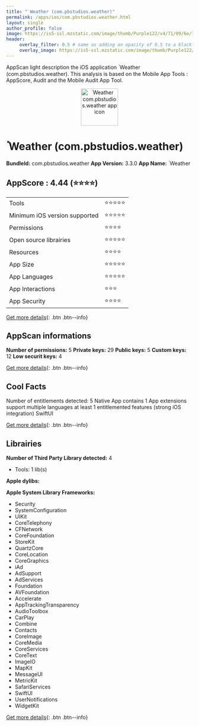```yaml
---
title: "ٞ Weather (com.pbstudios.weather)"
permalink: /apps/ios/com.pbstudios.weather.html
layout: single
author_profile: false
image: https://is5-ssl.mzstatic.com/image/thumb/Purple122/v4/71/09/6e/71096ea3-7e6f-47cf-830c-bbd1b65f383c/AppIcon-0-1x_U007emarketing-0-7-0-85-220.png/512x512bb.jpg
header: 
     overlay_filter: 0.5 # same as adding an opacity of 0.5 to a black background
     overlay_image: https://is5-ssl.mzstatic.com/image/thumb/Purple122/v4/71/09/6e/71096ea3-7e6f-47cf-830c-bbd1b65f383c/AppIcon-0-1x_U007emarketing-0-7-0-85-220.png/512x512bb.jpg
---
```

AppScan light description the iOS application ٞ Weather (com.pbstudios.weather). This analysis is based on the Mobile App Tools : AppScore, Audit and the Mobile Audit App Tool.

  
  
<div style="text-align: center;"><img src="https://is5-ssl.mzstatic.com/image/thumb/Purple122/v4/71/09/6e/71096ea3-7e6f-47cf-830c-bbd1b65f383c/AppIcon-0-1x_U007emarketing-0-7-0-85-220.png/512x512bb.jpg" width="100" height="100" alt="ٞ Weather com.pbstudios.weather app icon"></div>  
  
# ٞ Weather (com.pbstudios.weather)

**BundleId:** com.pbstudios.weather
**App Version:** 3.3.0
**App Name:** ٞ Weather


## AppScore : 4.44 (⭐️⭐️⭐️⭐️) 

<table>
<tr><td> Tools </td><td> ⭐️⭐️⭐️⭐️⭐️ </td></tr>
<tr><td> Minimum iOS version supported </td><td> ⭐️⭐️⭐️⭐️⭐️ </td></tr>
<tr><td> Permissions </td><td> ⭐️⭐️⭐️⭐️ </td></tr>
<tr><td> Open source librairies </td><td> ⭐️⭐️⭐️⭐️⭐️ </td></tr>
<tr><td> Resources </td><td> ⭐️⭐️⭐️⭐️ </td></tr>
<tr><td> App Size </td><td> ⭐️⭐️⭐️⭐️⭐️ </td></tr>
<tr><td> App Languages </td><td> ⭐️⭐️⭐️⭐️⭐️ </td></tr>
<tr><td> App Interactions </td><td> ⭐️⭐️⭐️ </td></tr>
<tr><td> App Security </td><td> ⭐️⭐️⭐️⭐️ </td></tr>
</table>

[Get more details](/pricing.html){: .btn .btn--info}  
  
## AppScan informations 

**Number of permissions:** 5
**Private keys:** 29
**Public keys:** 5
**Custom keys:** 12
**Low securit keys:** 4
  
[Get more details](/pricing.html){: .btn .btn--info}

## Cool Facts

Number of entitlements detected: 5
Native App
contains 1 App extensions
support multiple languages
at least 1 entitlemented features (strong iOS integration)
SwiftUI
  
[Get more details](/pricing.html){: .btn .btn--info}

## Librairies 
**Number of Third Party Library detected:** 4
- Tools: 1 lib(s)

**Apple dylibs:**


**Apple System Library Frameworks:**
- Security
- SystemConfiguration
- UIKit
- CoreTelephony
- CFNetwork
- CoreFoundation
- StoreKit
- QuartzCore
- CoreLocation
- CoreGraphics
- iAd
- AdSupport
- AdServices
- Foundation
- AVFoundation
- Accelerate
- AppTrackingTransparency
- AudioToolbox
- CarPlay
- Combine
- Contacts
- CoreImage
- CoreMedia
- CoreServices
- CoreText
- ImageIO
- MapKit
- MessageUI
- MetricKit
- SafariServices
- SwiftUI
- UserNotifications
- WidgetKit


  
[Get more details](/pricing.html){: .btn .btn--info}

